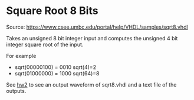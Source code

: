 # Square Root 8 Bits

Source: https://www.csee.umbc.edu/portal/help/VHDL/samples/sqrt8.vhdl

Takes an unsigned 8 bit integer input and computes the unsigned 4 bit integer square root of the input.

For example
- sqrt(00000100) = 0010   sqrt(4)=2
- sqrt(01000000) = 1000   sqrt(64)=8

See [hw2](../hw2) to see an output waveform of sqrt8.vhdl and a text file of the outputs.